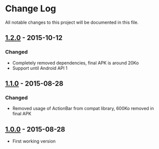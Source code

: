 # Change Log
All notable changes to this project will be documented in this file.

## [1.2.0] - 2015-10-12
### Changed
- Completely removed dependencies, final APK is around 20Ko
- Support until Android API 1

## [1.1.0] - 2015-08-28
### Changed
- Removed usage of ActionBar from compat library, 600Ko removed in final APK

## [1.0.0] - 2015-08-28
- First working version

[unreleased]: https://github.com/vhiribarren/wifi-status-android/compare/1.2.0...master
[1.2.0]: https://github.com/vhiribarren/wifi-status-android/compare/1.1.0...1.2.0
[1.1.0]: https://github.com/vhiribarren/wifi-status-android/compare/1.0.0...1.1.0
[1.0.0]: https://github.com/vhiribarren/wifi-status-android/compare/12d0600...1.0.0
